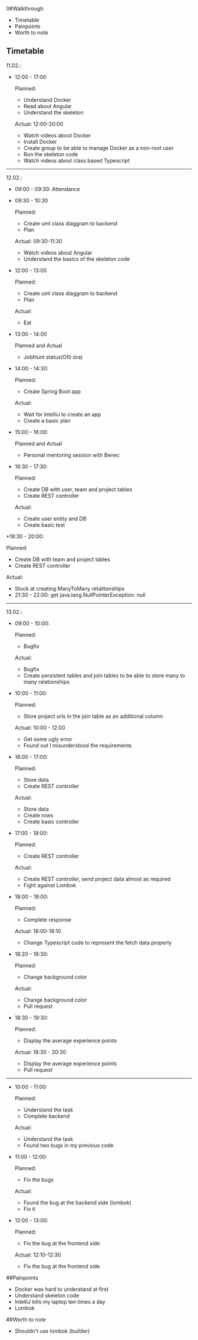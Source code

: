 0#Walkthrough
* Timetable
* Painpoints
* Worth to note

## Timetable

11.02.:

* 12:00 - 17:00

  Planned:
  - Understand Docker
  - Read about Angular 
  - Understand the skeleton
  
  Actual: 12:00-20:00
  - Watch videos about Docker
  - Install Docker
  - Create group to be able to manage Docker as a non-root user
  - Run the skeleton code
  - Watch videos about class based Typescript

____________________________________________________________________

12.02.:

* 09:00 - 09:30: Attendance

* 09:30 - 10:30

  Planned:
  - Create uml class diaggram to backend
  - Plan
  
  Actual: 09:30-11:30
  - Watch videos about Angular
  - Understand the basics of the skeleton code

* 12:00 - 13:00

  Planned:
  - Create uml class diaggram to backend
  - Plan
  
  Actual:
  - Eat 

* 13:00 - 14:00

  Planned and Actual
  - JobHunt status(Ofő óra)

* 14:00 - 14:30:
  
  Planned:
  - Create Spring Boot app
  
  Actual:
  - Wait for IntelliJ to create an app
  - Create a basic plan

* 15:00 - 16:00:

  Planned and Actual
  - Personal mentoring session with Benec

* 16:30 - 17:30:
  
  Planned:
  - Create DB with user, team and project tables
  - Create REST controller
  
  Actual:
  - Create user entity and DB
  - Create basic test

*18:30 - 20:00:
    
  Planned:
  - Create DB with team and project tables
  - Create REST controller
  
  Actual:
  - Stuck at creating ManyToMany retalitonships
  - 21:30 - 22:00: get java.lang.NullPointerException: null

_______________________________________________________________

13.02.:

* 09:00 - 10:00:
    
  Planned:
  - Bugfix
  
  Actual:
  - Bugfix
  - Create persistent tables and join tables to be able to store many to many relationships

* 10:00 - 11:00:
     
  Planned:
  - Store project urls in the join table as an additional column
  
  Actual: 10:00 - 12:00
  - Get some ugly error
  - Found out I misunderstood the requirements


* 16:00 - 17:00:
     
  Planned:
  - Store data
  - Create REST controller
  
  Actual:
  - Store data
  - Create rows
  - Create basic controller

* 17:00 - 18:00:
     
  Planned:
  - Create REST controller
  
  Actual:
  - Create REST controller, send project data almost as required
  - Fight against Lombok

* 18:00 - 19:00:
     
  Planned:
  - Complete response
  
  Actual: 18:00-18:10
  - Change Typescript code to represent the fetch data properly

* 18:20 - 18:30:
     
  Planned:
  - Change background color
  
  Actual:
  - Change background color
  - Pull request

* 18:30 - 19:30:
     
  Planned:
  - Display the average experience points
  
  Actual: 18:30 - 20:30
  - Display the average experience points
  - Pull request

_______________________________________________________________

* 10:00 - 11:00:
    
  Planned:
  - Understand the task
  - Complete backend
  
  Actual:
  - Understand the task
  - Found two bugs in my previous code

* 11:00 - 12:00:
    
  Planned:
  - Fix the bugs
  
  Actual:
  - Found the bug at the backend side (lombok)
  - Fix it

* 12:00 - 13:00:
    
  Planned:
  - Fix the bug at the frontend side
  
  Actual: 12:10-12:30
  - Fix the bug at the frontend side

##Painpoints

- Docker was hard to understand at first
- Understand skeleton code
- IntelliJ kills my laptop ten times a day
- Lombok

##Worth to note
- Shouldn't use lombok (builder)

